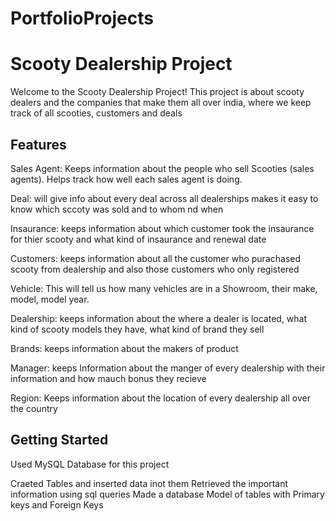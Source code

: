 # PortfolioProjects
# Scooty Dealership Project

Welcome to the Scooty Dealership Project! This project is about scooty dealers and the companies that make them all over india, where we keep track of all scooties, customers and deals 

## Features
Sales Agent:
Keeps information about the people who sell Scooties (sales agents).
Helps track how well each sales agent is doing.

Deal:
will give info about every deal across all dealerships
makes it easy to know which sccoty was sold and to whom nd when

Insaurance:
keeps information about which customer took the insaurance for thier scooty and what kind of insaurance and renewal date 

Customers:
keeps information about all the customer who purachased scooty from dealership and also those customers who only registered

Vehicle:
This will tell us how many vehicles are in a Showroom, their make, model, model year.

Dealership:
keeps information about the where a dealer is located, what kind of scooty models they have, what  kind of brand they sell

Brands:
keeps information about the makers of product

Manager:
keeps Information about the manger of every dealership with their information and how mauch bonus they recieve

Region:
Keeps information about the location of every dealership all over the country

## Getting Started

Used MySQL Database for this project

Craeted Tables and inserted data inot them 
Retrieved the important information using sql queries 
Made a database Model of tables with Primary keys and Foreign Keys



